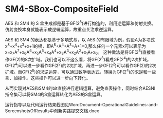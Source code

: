 # SM4-SBox-CompositeField
AES 和 SM4 的 S 盒生成都是基于GF(2<sup>8</sup>)进行构造的，利用逆运算和仿射变换。仿射变换本身就能表示成逻辑运算，故重点关注求逆运算。 
      
AES 和 SM4 的表达都是基于多项式基，以 AES 的有限域为例，假设A为多项式x<sup>8</sup>+x<sup>4</sup>+x<sup>3</sup>+x+1的根，即A<sup>8</sup>+A<sup>4</sup>+A<sup>3</sup>+A+1=0,那么任何一个元素x可以表示为x=x<sub>7</sub>A<sup>7</sup>+x<sub>6</sub>A<sup>6</sup>+x<sub>5</sub>A<sup>5</sup>+x<sub>4</sub>A<sup>4</sup>+x<sub>3</sub>A<sup>3</sup>+x<sub>2</sub>A<sup>2</sup>+x<sub>1</sub>A+x<sub>0</sub>。
这种做法是将GF(2<sup>8</sup>)直接看作GF(2)的8次扩域。我们也可以不这么看，将GF(2<sup>8</sup>)看成GF(2<sup>4</sup>)的2次扩域，GF(2<sup>4</sup>)可以进一步看作GF(2<sup>2</sup>)的2次扩域，再进一步GF(2<sup>2</sup>)可以看作GF(2)的2次扩域。而GF(2<sup>8</sup>)的求逆运算，可以通过数学表达式，转换为GF(2<sup>4</sup>)的求逆和一些乘、加操作。这些操作可以进一步向下转化。   
     
从而实现对AES和SM4的bit直接进行逻辑运算，避免查表操作，同时结合AESNI指令集可以将SM4的S盒运算转化为AES的S盒运算。


运行指导以及代码运行结果截图见WordDocument-OperationalGuidelines-and-ScreenshotsOfResults中创新实践提交文档.docx
